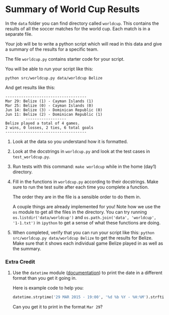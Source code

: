 # Summary of World Cup Results

In the `data` folder you can find directory called `worldcup`. This contains the results of all the soccer matches for the world cup. Each match is in a separate file.

Your job will be to write a python script which will read in this data and give a summary of the results for a specific team.

The file `worldcup.py` contains starter code for your script.

You will be able to run your script like this:

```
python src/worldcup.py data/worldcup Belize
```

And get results like this:

```
------------------------------------
Mar 29: Belize (1) - Cayman Islands (1)
Mar 25: Belize (0) - Cayman Islands (0)
Jun 14: Belize (3) - Dominican Republic (0)
Jun 11: Belize (2) - Dominican Republic (1)
         ------------------
Belize played a total of 4 games.
2 wins, 0 losses, 2 ties, 6 total goals
------------------------------------
```

1. Look at the data so you understand how it is formatted.

2. Look at the docstrings in `worldcup.py` and look at the test cases in `test_worldcup.py`.

3. Run tests with this command: `make worldcup` while in the home (day1) directory.

4. Fill in the functions in `worldcup.py` according to their docstrings. Make sure to run the test suite after each time you complete a function.

    The order they are in the file is a sensible order to do them in.

    A couple things are already implemented for you! Note how we use the `os` module to get all the files in the directory. You can try running `os.listdir('data/worldcup')` and `os.path.join('data', 'worldcup', '1-1.txt')` in `ipython` to get a sense of what these functions are doing.

5. When completed, verify that you can run your script like this: `python src/worldcup.py data/worldcup Belize` to get the results for Belize. Make sure that it shows each individual game Belize played in as well as the summary.


### Extra Credit

1. Use the `datetime` module ([documentation](https://docs.python.org/2/library/datetime.html)) to print the date in a different format than you get it going in.

    Here is example code to help you:

    ```python
    datetime.strptime('29 MAR 2015 - 19:00', '%d %b %Y - %H:%M').strftime('%m/%d')
    ```

    Can you get it to print in the format `Mar 29`?
